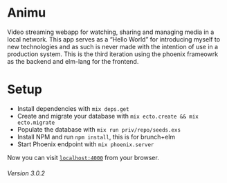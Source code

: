 Animu
=====

Video streaming webapp for watching, sharing and managing
media in a local network. This app serves as a “Hello World” for
introducing myself to new technologies and as such is never made with
the intention of use in a production system. This is the third iteration
using the phoenix frameowrk as the backend and elm-lang for the frontend.

Setup
=====

 * Install dependencies with `mix deps.get`
 * Create and migrate your database with `mix ecto.create && mix ecto.migrate`
 * Populate the database with `mix run priv/repo/seeds.exs`
 * Install NPM and run `npm install`, this is for brunch+elm
 * Start Phoenix endpoint with `mix phoenix.server`

Now you can visit [`localhost:4000`](http://localhost:4000) from your browser.

###### Version 3.0.2
